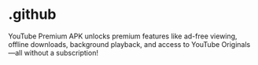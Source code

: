 # .github
YouTube Premium APK unlocks premium features like ad-free viewing, offline downloads, background playback, and access to YouTube Originals—all without a subscription!
